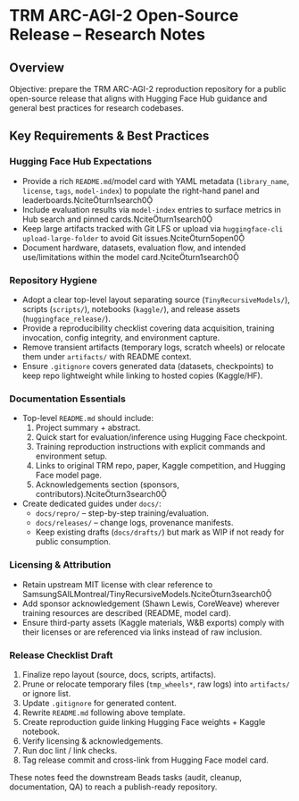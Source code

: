 # TRM ARC-AGI-2 Open-Source Release – Research Notes

## Overview
Objective: prepare the TRM ARC-AGI-2 reproduction repository for a public open-source release that aligns with Hugging Face Hub guidance and general best practices for research codebases.

## Key Requirements & Best Practices

### Hugging Face Hub Expectations
- Provide a rich `README.md`/model card with YAML metadata (`library_name`, `license`, `tags`, `model-index`) to populate the right-hand panel and leaderboards.citeturn1search0
- Include evaluation results via `model-index` entries to surface metrics in Hub search and pinned cards.citeturn1search0
- Keep large artifacts tracked with Git LFS or upload via `huggingface-cli upload-large-folder` to avoid Git issues.citeturn5open0
- Document hardware, datasets, evaluation flow, and intended use/limitations within the model card.citeturn1search0

### Repository Hygiene
- Adopt a clear top-level layout separating source (`TinyRecursiveModels/`), scripts (`scripts/`), notebooks (`kaggle/`), and release assets (`huggingface_release/`).
- Provide a reproducibility checklist covering data acquisition, training invocation, config integrity, and environment capture.
- Remove transient artifacts (temporary logs, scratch wheels) or relocate them under `artifacts/` with README context.
- Ensure `.gitignore` covers generated data (datasets, checkpoints) to keep repo lightweight while linking to hosted copies (Kaggle/HF).

### Documentation Essentials
- Top-level `README.md` should include:
  1. Project summary + abstract.
  2. Quick start for evaluation/inference using Hugging Face checkpoint.
  3. Training reproduction instructions with explicit commands and environment setup.
  4. Links to original TRM repo, paper, Kaggle competition, and Hugging Face model page.
  5. Acknowledgements section (sponsors, contributors).citeturn3search0
- Create dedicated guides under `docs/`:
  - `docs/repro/` – step-by-step training/evaluation.
  - `docs/releases/` – change logs, provenance manifests.
  - Keep existing drafts (`docs/drafts/`) but mark as WIP if not ready for public consumption.

### Licensing & Attribution
- Retain upstream MIT license with clear reference to SamsungSAILMontreal/TinyRecursiveModels.citeturn3search0
- Add sponsor acknowledgement (Shawn Lewis, CoreWeave) wherever training resources are described (README, model card).
- Ensure third-party assets (Kaggle materials, W&B exports) comply with their licenses or are referenced via links instead of raw inclusion.

### Release Checklist Draft
1. Finalize repo layout (source, docs, scripts, artifacts).
2. Prune or relocate temporary files (`tmp_wheels*`, raw logs) into `artifacts/` or ignore list.
3. Update `.gitignore` for generated content.
4. Rewrite `README.md` following above template.
5. Create reproduction guide linking Hugging Face weights + Kaggle notebook.
6. Verify licensing & acknowledgements.
7. Run doc lint / link checks.
8. Tag release commit and cross-link from Hugging Face model card.

These notes feed the downstream Beads tasks (audit, cleanup, documentation, QA) to reach a publish-ready repository.
